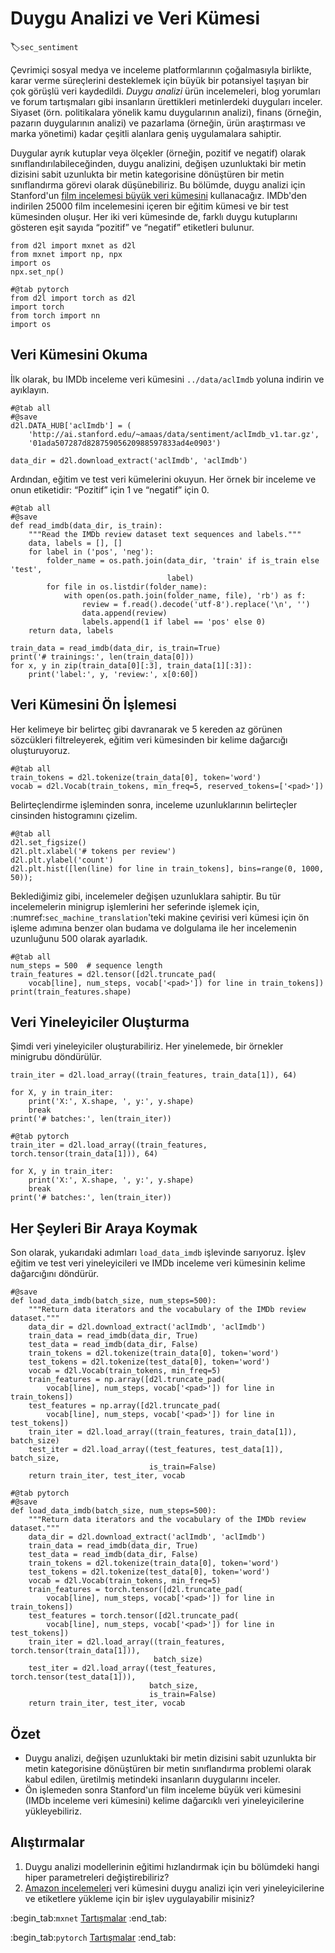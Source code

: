 # Duygu Analizi ve Veri Kümesi
:label:`sec_sentiment`

Çevrimiçi sosyal medya ve inceleme platformlarının çoğalmasıyla birlikte, karar verme süreçlerini desteklemek için büyük bir potansiyel taşıyan bir çok görüşlü veri kaydedildi.
*Duygu analizi* ürün incelemeleri, blog yorumları ve forum tartışmaları gibi insanların ürettikleri metinlerdeki duyguları inceler. Siyaset (örn. politikalara yönelik kamu duygularının analizi), finans (örneğin, pazarın duygularının analizi) ve pazarlama (örneğin, ürün araştırması ve marka yönetimi) kadar çeşitli alanlara geniş uygulamalara sahiptir. 

Duygular ayrık kutuplar veya ölçekler (örneğin, pozitif ve negatif) olarak sınıflandırılabileceğinden, duygu analizini, değişen uzunluktaki bir metin dizisini sabit uzunlukta bir metin kategorisine dönüştüren bir metin sınıflandırma görevi olarak düşünebiliriz. Bu bölümde, duygu analizi için Stanford'un [film incelemesi büyük veri kümesini](https://ai.stanford.edu/~amaas/data/sentiment/) kullanacağız. IMDb'den indirilen 25000 film incelemesini içeren bir eğitim kümesi ve bir test kümesinden oluşur. Her iki veri kümesinde de, farklı duygu kutuplarını gösteren eşit sayıda “pozitif” ve “negatif” etiketleri bulunur.

```{.python .input}
from d2l import mxnet as d2l
from mxnet import np, npx
import os
npx.set_np()
```

```{.python .input}
#@tab pytorch
from d2l import torch as d2l
import torch
from torch import nn
import os
```

##  Veri Kümesini Okuma

İlk olarak, bu IMDb inceleme veri kümesini `../data/aclImdb` yoluna indirin ve ayıklayın.

```{.python .input}
#@tab all
#@save
d2l.DATA_HUB['aclImdb'] = (
    'http://ai.stanford.edu/~amaas/data/sentiment/aclImdb_v1.tar.gz',
    '01ada507287d82875905620988597833ad4e0903')

data_dir = d2l.download_extract('aclImdb', 'aclImdb')
```

Ardından, eğitim ve test veri kümelerini okuyun. Her örnek bir inceleme ve onun etiketidir: “Pozitif” için 1 ve “negatif” için 0.

```{.python .input}
#@tab all
#@save
def read_imdb(data_dir, is_train):
    """Read the IMDb review dataset text sequences and labels."""
    data, labels = [], []
    for label in ('pos', 'neg'):
        folder_name = os.path.join(data_dir, 'train' if is_train else 'test',
                                   label)
        for file in os.listdir(folder_name):
            with open(os.path.join(folder_name, file), 'rb') as f:
                review = f.read().decode('utf-8').replace('\n', '')
                data.append(review)
                labels.append(1 if label == 'pos' else 0)
    return data, labels

train_data = read_imdb(data_dir, is_train=True)
print('# trainings:', len(train_data[0]))
for x, y in zip(train_data[0][:3], train_data[1][:3]):
    print('label:', y, 'review:', x[0:60])
```

## Veri Kümesini Ön İşlemesi

Her kelimeye bir belirteç gibi davranarak ve 5 kereden az görünen sözcükleri filtreleyerek, eğitim veri kümesinden bir kelime dağarcığı oluşturuyoruz.

```{.python .input}
#@tab all
train_tokens = d2l.tokenize(train_data[0], token='word')
vocab = d2l.Vocab(train_tokens, min_freq=5, reserved_tokens=['<pad>'])
```

Belirteçlendirme işleminden sonra, inceleme uzunluklarının belirteçler cinsinden histogramını çizelim.

```{.python .input}
#@tab all
d2l.set_figsize()
d2l.plt.xlabel('# tokens per review')
d2l.plt.ylabel('count')
d2l.plt.hist([len(line) for line in train_tokens], bins=range(0, 1000, 50));
```

Beklediğimiz gibi, incelemeler değişen uzunluklara sahiptir. Bu tür incelemelerin minigrup işlemlerini her seferinde işlemek için, :numref:`sec_machine_translation`'teki makine çevirisi veri kümesi için ön işleme adımına benzer olan budama ve dolgulama ile her incelemenin uzunluğunu 500 olarak ayarladık.

```{.python .input}
#@tab all
num_steps = 500  # sequence length
train_features = d2l.tensor([d2l.truncate_pad(
    vocab[line], num_steps, vocab['<pad>']) for line in train_tokens])
print(train_features.shape)
```

## Veri Yineleyiciler Oluşturma

Şimdi veri yineleyiciler oluşturabiliriz. Her yinelemede, bir örnekler minigrubu döndürülür.

```{.python .input}
train_iter = d2l.load_array((train_features, train_data[1]), 64)

for X, y in train_iter:
    print('X:', X.shape, ', y:', y.shape)
    break
print('# batches:', len(train_iter))
```

```{.python .input}
#@tab pytorch
train_iter = d2l.load_array((train_features, torch.tensor(train_data[1])), 64)

for X, y in train_iter:
    print('X:', X.shape, ', y:', y.shape)
    break
print('# batches:', len(train_iter))
```

## Her Şeyleri Bir Araya Koymak

Son olarak, yukarıdaki adımları `load_data_imdb` işlevinde sarıyoruz. İşlev eğitim ve test veri yineleyicileri ve IMDb inceleme veri kümesinin kelime dağarcığını döndürür.

```{.python .input}
#@save
def load_data_imdb(batch_size, num_steps=500):
    """Return data iterators and the vocabulary of the IMDb review dataset."""
    data_dir = d2l.download_extract('aclImdb', 'aclImdb')
    train_data = read_imdb(data_dir, True)
    test_data = read_imdb(data_dir, False)
    train_tokens = d2l.tokenize(train_data[0], token='word')
    test_tokens = d2l.tokenize(test_data[0], token='word')
    vocab = d2l.Vocab(train_tokens, min_freq=5)
    train_features = np.array([d2l.truncate_pad(
        vocab[line], num_steps, vocab['<pad>']) for line in train_tokens])
    test_features = np.array([d2l.truncate_pad(
        vocab[line], num_steps, vocab['<pad>']) for line in test_tokens])
    train_iter = d2l.load_array((train_features, train_data[1]), batch_size)
    test_iter = d2l.load_array((test_features, test_data[1]), batch_size,
                               is_train=False)
    return train_iter, test_iter, vocab
```

```{.python .input}
#@tab pytorch
#@save
def load_data_imdb(batch_size, num_steps=500):
    """Return data iterators and the vocabulary of the IMDb review dataset."""
    data_dir = d2l.download_extract('aclImdb', 'aclImdb')
    train_data = read_imdb(data_dir, True)
    test_data = read_imdb(data_dir, False)
    train_tokens = d2l.tokenize(train_data[0], token='word')
    test_tokens = d2l.tokenize(test_data[0], token='word')
    vocab = d2l.Vocab(train_tokens, min_freq=5)
    train_features = torch.tensor([d2l.truncate_pad(
        vocab[line], num_steps, vocab['<pad>']) for line in train_tokens])
    test_features = torch.tensor([d2l.truncate_pad(
        vocab[line], num_steps, vocab['<pad>']) for line in test_tokens])
    train_iter = d2l.load_array((train_features, torch.tensor(train_data[1])),
                                batch_size)
    test_iter = d2l.load_array((test_features, torch.tensor(test_data[1])),
                               batch_size,
                               is_train=False)
    return train_iter, test_iter, vocab
```

## Özet

* Duygu analizi, değişen uzunluktaki bir metin dizisini sabit uzunlukta bir metin kategorisine dönüştüren bir metin sınıflandırma problemi olarak kabul edilen, üretilmiş metindeki insanların duygularını inceler.
* Ön işlemeden sonra Stanford'un film inceleme büyük veri kümesini (IMDb inceleme veri kümesini) kelime dağarcıklı veri yineleyicilerine yükleyebiliriz.

## Alıştırmalar

1. Duygu analizi modellerinin eğitimi hızlandırmak için bu bölümdeki hangi hiper parametreleri değiştirebiliriz?
1. [Amazon incelemeleri](https://snap.stanford.edu/data/web-Amazon.html) veri kümesini duygu analizi için veri yineleyicilerine ve etiketlere yükleme için bir işlev uygulayabilir misiniz?

:begin_tab:`mxnet`
[Tartışmalar](https://discuss.d2l.ai/t/391)
:end_tab:

:begin_tab:`pytorch`
[Tartışmalar](https://discuss.d2l.ai/t/1387)
:end_tab:
